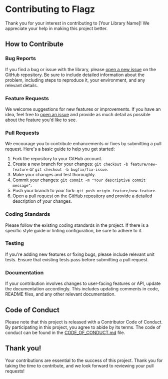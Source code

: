 # Contributing to Flagz

Thank you for your interest in contributing to [Your Library Name]! We appreciate your help in making this project better.

## How to Contribute

### Bug Reports

If you find a bug or issue with the library, please [open a new issue](../../issues/new) on the GitHub repository. Be sure to include detailed information about the problem, including steps to reproduce it, your environment, and any relevant details.

### Feature Requests

We welcome suggestions for new features or improvements. If you have an idea, feel free to [open an issue](../../issues/new) and provide as much detail as possible about the feature you'd like to see.

### Pull Requests

We encourage you to contribute enhancements or fixes by submitting a pull request. Here's a basic guide to help you get started:

1. Fork the repository to your GitHub account.
2. Create a new branch for your changes: `git checkout -b feature/new-feature` or `git checkout -b bugfix/fix-issue`.
3. Make your changes and test thoroughly.
4. Commit your changes: `git commit -m "Your descriptive commit message"`.
5. Push your branch to your fork: `git push origin feature/new-feature`.
6. Open a pull request on the [GitHub repository](../../pulls) and provide a detailed description of your changes.

### Coding Standards

Please follow the existing coding standards in the project. If there is a specific style guide or linting configuration, be sure to adhere to it.

### Testing

If you're adding new features or fixing bugs, please include relevant unit tests. Ensure that existing tests pass before submitting a pull request.

### Documentation

If your contribution involves changes to user-facing features or API, update the documentation accordingly. This includes updating comments in code, README files, and any other relevant documentation.

## Code of Conduct

Please note that this project is released with a Contributor Code of Conduct. By participating in this project, you agree to abide by its terms. The code of conduct can be found in the [CODE_OF_CONDUCT.md](../../CODE_OF_CONDUCT.md) file.

## Thank you!

Your contributions are essential to the success of this project. Thank you for taking the time to contribute, and we look forward to reviewing your pull requests!
